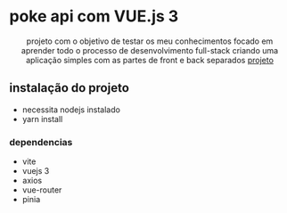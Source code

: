 # poke api com VUE.js 3
<p align="center">
projeto com o objetivo de testar os meu conhecimentos focado em aprender todo o processo de desenvolvimento full-stack criando uma aplicação simples com as partes de front e back separados 
<a href="https://github.com/akinj15/todo-api-postgres">projeto</a> 
</p>

## instalação do projeto 
- necessita nodejs instalado  
- yarn install
### dependencias
- vite
- vuejs 3 
- axios 
- vue-router
- pinia


